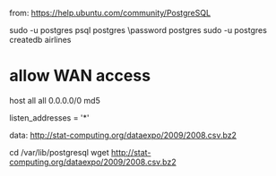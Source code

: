 from: https://help.ubuntu.com/community/PostgreSQL

sudo -u postgres psql postgres
\password postgres
 sudo -u postgres createdb airlines

# allow WAN access
host all all 0.0.0.0/0 md5

listen_addresses = '*'

data: http://stat-computing.org/dataexpo/2009/2008.csv.bz2

cd /var/lib/postgresql
wget  http://stat-computing.org/dataexpo/2009/2008.csv.bz2
